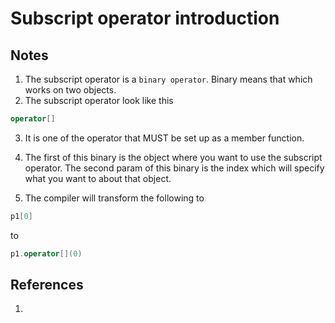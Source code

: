 # Subscript operator introduction

## Notes
1. The subscript operator is a `binary operator`. Binary means that which works on two objects.
2. The subscript operator look like this
```cpp
operator[]
```
3. It is one of the operator that MUST be set up as a member function.
4. The first of this binary is the object where you want to use the subscript operator. The second param of this binary is the index which will specify what you want to about that object.

5. The compiler will transform the following to  

```cpp
p1[0]
```
to

```cpp
p1.operator[](0)
```

## References

1. 

